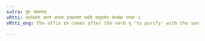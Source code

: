 ```yaml
---
sutra: पुवः संज्ञायाम्
vRtti: पवतेर्धातोः करणे कारके इत्रप्रत्ययो भवति समुदायेन चेत्संज्ञा गम्यते ॥
vRtti_eng: The affix इत्र comes after the verb पू 'to purify' with the sense of the agent so expressed being the instrument; when the sense of the complete word is simply appellative, and not descriptive.

---
```

